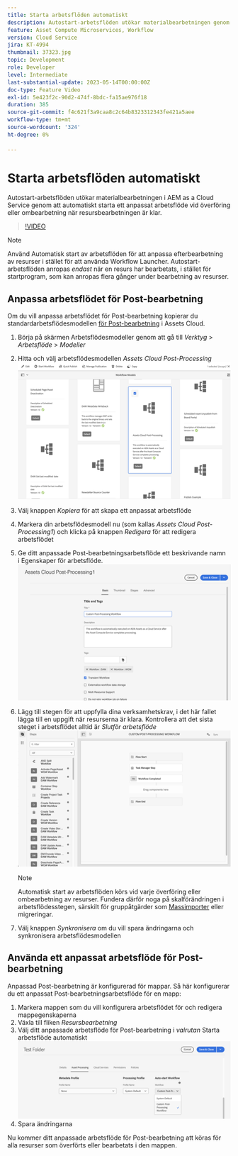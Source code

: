```yaml
---
title: Starta arbetsflöden automatiskt
description: Autostart-arbetsflöden utökar materialbearbetningen genom att automatiskt anropa ett anpassat arbetsflöde vid överföring eller ombearbetning.
feature: Asset Compute Microservices, Workflow
version: Cloud Service
jira: KT-4994
thumbnail: 37323.jpg
topic: Development
role: Developer
level: Intermediate
last-substantial-update: 2023-05-14T00:00:00Z
doc-type: Feature Video
exl-id: 5e423f2c-90d2-474f-8bdc-fa15ae976f18
duration: 385
source-git-commit: f4c621f3a9caa8c2c64b8323312343fe421a5aee
workflow-type: tm+mt
source-wordcount: '324'
ht-degree: 0%

---
```


# Starta arbetsflöden automatiskt

Autostart-arbetsflöden utökar materialbearbetningen i AEM as a Cloud Service genom att automatiskt starta ett anpassat arbetsflöde vid överföring eller ombearbetning när resursbearbetningen är klar.

>[!VIDEO](https://video.tv.adobe.com/v/37323?quality=12&learn=on)

>[!NOTE]
>
>Använd Automatisk start av arbetsflöden för att anpassa efterbearbetning av resurser i stället för att använda Workflow Launcher. Autostart-arbetsflöden anropas _endast_ när en resurs har bearbetats, i stället för startprogram, som kan anropas flera gånger under bearbetning av resurser.

## Anpassa arbetsflödet för Post-bearbetning

Om du vill anpassa arbetsflödet för Post-bearbetning kopierar du standardarbetsflödesmodellen [för Post-bearbetning](../../foundation/workflow/use-the-workflow-editor.md) i Assets Cloud.

1. Börja på skärmen Arbetsflödesmodeller genom att gå till _Verktyg_ > _Arbetsflöde_ > _Modeller_
2. Hitta och välj arbetsflödesmodellen _Assets Cloud Post-Processing_<br/>
   ![Välj arbetsflödesmodellen för Post-bearbetning i Assets Cloud](assets/auto-start-workflow-select-workflow.png)
3. Välj knappen _Kopiera_ för att skapa ett anpassat arbetsflöde
4. Markera din arbetsflödesmodell nu (som kallas _Assets Cloud Post-Processing1_) och klicka på knappen _Redigera_ för att redigera arbetsflödet
5. Ge ditt anpassade Post-bearbetningsarbetsflöde ett beskrivande namn <br/> i Egenskaper för arbetsflöde.
   ![Byter namn](assets/auto-start-workflow-change-name.png)
6. Lägg till stegen för att uppfylla dina verksamhetskrav, i det här fallet lägga till en uppgift när resurserna är klara. Kontrollera att det sista steget i arbetsflödet alltid är _Slutför arbetsflöde_ <br/>
   ![Lägg till arbetsflödessteg](assets/auto-start-workflow-customize-steps.png)

   >[!NOTE]
   >
   >Automatisk start av arbetsflöden körs vid varje överföring eller ombearbetning av resurser. Fundera därför noga på skalförändringen i arbetsflödesstegen, särskilt för gruppåtgärder som [Massimporter](../../cloud-service/migration/bulk-import.md) eller migreringar.

7. Välj knappen _Synkronisera_ om du vill spara ändringarna och synkronisera arbetsflödesmodellen

## Använda ett anpassat arbetsflöde för Post-bearbetning

Anpassad Post-bearbetning är konfigurerad för mappar. Så här konfigurerar du ett anpassat Post-bearbetningsarbetsflöde för en mapp:

1. Markera mappen som du vill konfigurera arbetsflödet för och redigera mappegenskaperna
2. Växla till fliken _Resursbearbetning_
3. Välj ditt anpassade arbetsflöde för Post-bearbetning i _valrutan_ Starta arbetsflöde automatiskt<br/>
   ![Ange arbetsflödet för Post-bearbetning](assets/auto-start-workflow-set-workflow.png)
4. Spara ändringarna

Nu kommer ditt anpassade arbetsflöde för Post-bearbetning att köras för alla resurser som överförts eller bearbetats i den mappen.
